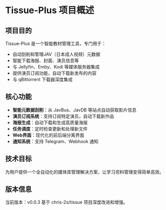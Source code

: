 # Tissue-Plus 项目概述

## 项目目的
Tissue-Plus 是一个智能教材管理工具，专门用于：
- 自动刮削和管理JAV（日本成人视频）元数据
- 智能下载海报、封面、演员信息等
- 与 Jellyfin、Emby、Kodi 等媒体服务器集成
- 提供演员订阅功能，自动下载新发布的内容
- 与 qBittorrent 下载器深度集成

## 核心功能
- **智能元数据刮削**：从 JavBus、JavDB 等站点自动获取影片信息
- **演员订阅系统**：支持订阅特定演员，自动下载新作品
- **海报生成**：自动下载和生成高质量海报
- **任务调度**：定时检查更新和处理新文件
- **Web界面**：现代化的前后端分离界面
- **通知系统**：支持 Telegram、Webhook 通知

## 技术目标
为用户提供一个全自动化的媒体库管理解决方案，让学习资料管理变得简单高效。

## 版本信息
当前版本：v0.0.3
基于 chris-2s/tissue 项目深度改进和增强。
